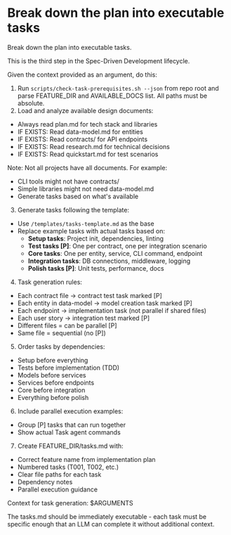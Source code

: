# Break down the plan into executable tasks

Break down the plan into executable tasks.

This is the third step in the Spec-Driven Development lifecycle.

Given the context provided as an argument, do this:

1. Run `scripts/check-task-prerequisites.sh --json` from repo root and parse FEATURE_DIR and AVAILABLE_DOCS list. All
   paths must be absolute.
2. Load and analyze available design documents:

- Always read plan.md for tech stack and libraries
- IF EXISTS: Read data-model.md for entities
- IF EXISTS: Read contracts/ for API endpoints
- IF EXISTS: Read research.md for technical decisions
- IF EXISTS: Read quickstart.md for test scenarios

Note: Not all projects have all documents. For example:

- CLI tools might not have contracts/
- Simple libraries might not need data-model.md
- Generate tasks based on what's available

3. Generate tasks following the template:

- Use `/templates/tasks-template.md` as the base
- Replace example tasks with actual tasks based on:
  * **Setup tasks**: Project init, dependencies, linting
  * **Test tasks [P]**: One per contract, one per integration scenario
  * **Core tasks**: One per entity, service, CLI command, endpoint
  * **Integration tasks**: DB connections, middleware, logging
  * **Polish tasks [P]**: Unit tests, performance, docs

4. Task generation rules:

- Each contract file → contract test task marked [P]
- Each entity in data-model → model creation task marked [P]
- Each endpoint → implementation task (not parallel if shared files)
- Each user story → integration test marked [P]
- Different files = can be parallel [P]
- Same file = sequential (no [P])

5. Order tasks by dependencies:

- Setup before everything
- Tests before implementation (TDD)
- Models before services
- Services before endpoints
- Core before integration
- Everything before polish

6. Include parallel execution examples:

- Group [P] tasks that can run together
- Show actual Task agent commands

7. Create FEATURE_DIR/tasks.md with:

- Correct feature name from implementation plan
- Numbered tasks (T001, T002, etc.)
- Clear file paths for each task
- Dependency notes
- Parallel execution guidance

Context for task generation: $ARGUMENTS

The tasks.md should be immediately executable - each task must be specific enough that an LLM can complete it without
additional context.

